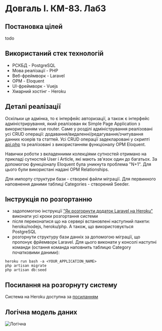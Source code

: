 # Довгаль І. КМ-83. Лаб3

## Постановка цілей
todo

## Використаний стек технологій
- РСКБД - PostgreSQL
- Мова реалізації - PHP
- Веб-фреймворк - Laravel
- ОРМ - Eloquent
- UI-фреймворк - Vuejs
- Хмарний хостінг - Heroku

## Деталі реалізації
Оскільки це адмінка, то є інтерфейс авторизації, а також є інтерфейс адміністрирування, який реалізован як Simple Page Application з використанням vue router.
Саме у розділі адміністрування реалізовані усі CRUD операції: додавання/видаленні/редагування/зчитування данних юзерів та статтей. 
Усі CRUD операції задекларовані у скрипті [api.php](https://github.com/DovIra/DB_lab3/blob/main/routes/api.php) та реалізовані з використанням функціоналу ОРМ Eloquent.

Навички роботи з вкладенними колекціями сутностей отримано на прикладі сутностей User і Article, які мають зв'язок один до багатьох. 
За допомогою функціоналу Eloquent була уникнута проблема "N+1". Для цього були використані надані ОРМ Relationships.

Для импорту структури бази - створені файли міграції. Для первинного наповнення даними таблиці Categories - створений Seeder.


## Інструкція по розгортанню

- задопомогою інструкції ["Як розгорнути додаток Laravel на Heroku"](https://ru.hexlet.io/blog/posts/kak-razvernut-prilozhenie-laravel-na-heroku) виконати усі кроки розгортання системи
- після переконатися що на сервері встановлені наступний пакети: heroku/nodejs, heroku/php. А також, що використовується PostgreSQL
- розгорнути структуру бази данніх за допомогою міграції, що пропонує фрйемворк Laravel. Для цього виконати у консолі наступні команди (остання команда наповнить таблицю Category початковими даними):
```
heroku run bash -a <YOUR_APPLICATION_NAME>
php artisan migrate
php artisan db:seed
```
## Посилання на розгорнуту систему
Система на Heroku доступна за [посиланням](http://kursovik-cosmetics.herokuapp.com/)

## Логічна модель даних
![Логічна](http://kursovik-cosmetics.herokuapp.com/img/Logic_model.jpg)


